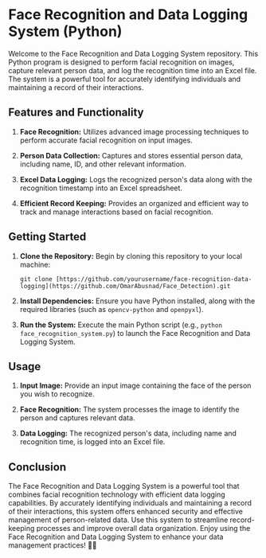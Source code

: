 # Face Recognition and Data Logging System (Python)

Welcome to the Face Recognition and Data Logging System repository. This Python program is designed to perform facial recognition on images, capture relevant person data, and log the recognition time into an Excel file. The system is a powerful tool for accurately identifying individuals and maintaining a record of their interactions.

## Features and Functionality

1. **Face Recognition:** Utilizes advanced image processing techniques to perform accurate facial recognition on input images.

2. **Person Data Collection:** Captures and stores essential person data, including name, ID, and other relevant information.

3. **Excel Data Logging:** Logs the recognized person's data along with the recognition timestamp into an Excel spreadsheet.

4. **Efficient Record Keeping:** Provides an organized and efficient way to track and manage interactions based on facial recognition.

## Getting Started

1. **Clone the Repository:** Begin by cloning this repository to your local machine:
   ```
   git clone [https://github.com/yourusername/face-recognition-data-logging](https://github.com/OmarAbusnad/Face_Detection).git
   ```

2. **Install Dependencies:** Ensure you have Python installed, along with the required libraries (such as `opencv-python` and `openpyxl`).

3. **Run the System:** Execute the main Python script (e.g., `python face_recognition_system.py`) to launch the Face Recognition and Data Logging System.

## Usage

1. **Input Image:** Provide an input image containing the face of the person you wish to recognize.

2. **Face Recognition:** The system processes the image to identify the person and captures relevant data.

3. **Data Logging:** The recognized person's data, including name and recognition time, is logged into an Excel file.

## Conclusion

The Face Recognition and Data Logging System is a powerful tool that combines facial recognition technology with efficient data logging capabilities. By accurately identifying individuals and maintaining a record of their interactions, this system offers enhanced security and effective management of person-related data. Use this system to streamline record-keeping processes and improve overall data organization. Enjoy using the Face Recognition and Data Logging System to enhance your data management practices! 📸📝
